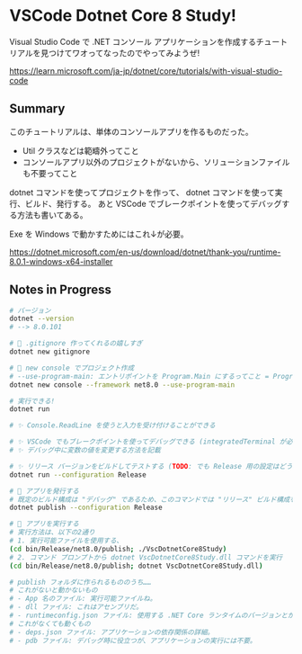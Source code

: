 VSCode Dotnet Core 8 Study!
===

Visual Studio Code で .NET コンソール アプリケーションを作成するチュートリアルを見つけてワオってなったのでやってみようぜ!

https://learn.microsoft.com/ja-jp/dotnet/core/tutorials/with-visual-studio-code

## Summary

このチュートリアルは、単体のコンソールアプリを作るものだった。

- Util クラスなどは範疇外ってこと
- コンソールアプリ以外のプロジェクトがないから、ソリューションファイルも不要ってこと

dotnet コマンドを使ってプロジェクトを作って、 dotnet コマンドを使って実行、ビルド、発行する。
あと VSCode でブレークポイントを使ってデバッグする方法も書いてある。

Exe を Windows で動かすためにはこれ↓が必要。

https://dotnet.microsoft.com/en-us/download/dotnet/thank-you/runtime-8.0.1-windows-x64-installer

## Notes in Progress

```bash
# バージョン
dotnet --version
# --> 8.0.101

# 🙈 .gitignore 作ってくれるの嬉しすぎ
dotnet new gitignore

# 🎉 new console でプロジェクト作成
# --use-program-main: エントリポイントを Program.Main にするってこと = Program.cs がクラスベースになる
dotnet new console --framework net8.0 --use-program-main

# 実行できる!
dotnet run

# ✨ Console.ReadLine を使うと入力を受け付けることができる

# ✨ VSCode でもブレークポイントを使ってデバッグできる (integratedTerminal が必要っぽい)
# ✨ デバッグ中に変数の値を変更する方法を記載

# ✨ リリース バージョンをビルドしてテストする (TODO: でも Release 用の設定はどう書くんだ?)
dotnet run --configuration Release

# 🚀 アプリを発行する
# 既定のビルド構成は "デバッグ" であるため、このコマンドでは "リリース" ビルド構成を指定する
dotnet publish --configuration Release

# 📝 アプリを実行する
# 実行方法は、以下の2通り
# 1. 実行可能ファイルを使用する、
(cd bin/Release/net8.0/publish; ./VscDotnetCore8Study)
# 2. コマンド プロンプトから dotnet VscDotnetCore8Study.dll コマンドを実行
(cd bin/Release/net8.0/publish; dotnet VscDotnetCore8Study.dll)

# publish フォルダに作られるもののうち……
# これがないと動かないもの
# - App 名のファイル: 実行可能ファイルね。
# - dll ファイル: これはアセンブリだ。
# - runtimeconfig.json ファイル: 使用する .NET Core ランタイムのバージョンとか。
# これがなくても動くもの
# - deps.json ファイル: アプリケーションの依存関係の詳細。
# - pdb ファイル: デバッグ時に役立つが、アプリケーションの実行には不要。
```
